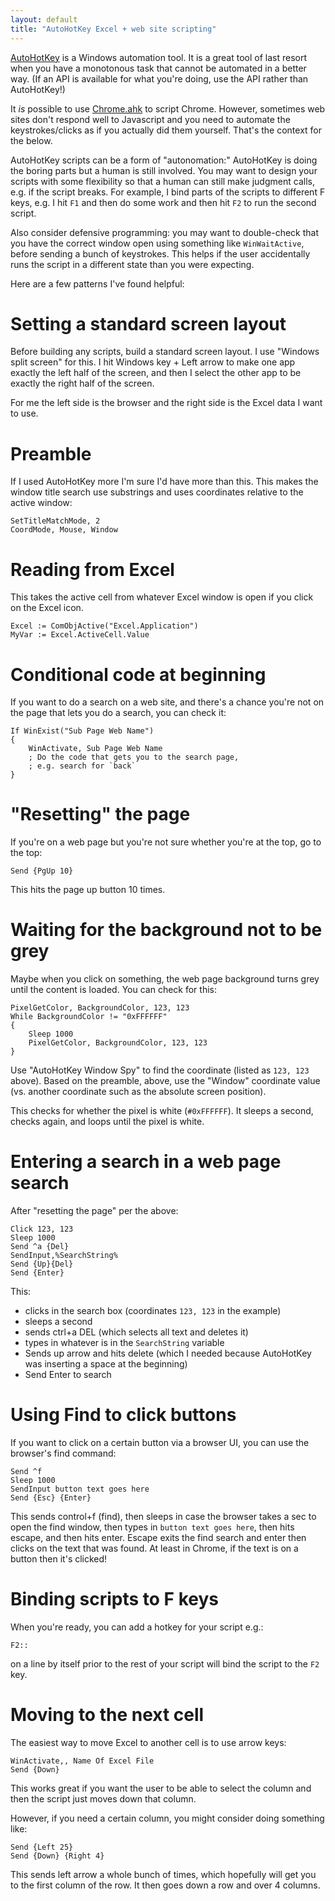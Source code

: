 ```yaml
---
layout: default
title: "AutoHotKey Excel + web site scripting"
---
```

[AutoHotKey](https://www.autohotkey.com/) is a Windows automation tool. It is a great tool of last resort when you have a monotonous task that cannot be automated in a better way. (If an API is available for what you're doing, use the API rather than AutoHotKey!)

It *is* possible to use [Chrome.ahk](https://github.com/G33kDude/Chrome.ahk) to script Chrome. However, sometimes web sites don't respond well to Javascript and you need to automate the keystrokes/clicks as if you actually did them yourself. That's the context for the below.

AutoHotKey scripts can be a form of "autonomation:" AutoHotKey is doing the boring parts but a human is still involved. You may want to design your scripts with some flexibility so that a human can still make judgment calls, e.g. if the script breaks. For example, I bind parts of the scripts to different F keys, e.g. I hit `F1` and then do some work and then hit `F2` to run the second script.

Also consider defensive programming: you may want to double-check that you have the correct window open using something like `WinWaitActive`, before sending a bunch of keystrokes. This helps if the user accidentally runs the script in a different state than you were expecting.

Here are a few patterns I've found helpful:

# Setting a standard screen layout #
 
Before building any scripts, build a standard screen layout. I use "Windows split screen" for this. I hit Windows key + Left arrow to make one app exactly the left half of the screen, and then I select the other app to be exactly the right half of the screen.

For me the left side is the browser and the right side is the Excel data I want to use.

# Preamble #

If I used AutoHotKey more I'm sure I'd have more than this. This makes the window title search use substrings and uses coordinates relative to the active window:

    SetTitleMatchMode, 2
	CoordMode, Mouse, Window
	
# Reading from Excel #

This takes the active cell from whatever Excel window is open if you click on the Excel icon.

    Excel := ComObjActive("Excel.Application")
	MyVar := Excel.ActiveCell.Value

# Conditional code at beginning #

If you want to do a search on a web site, and there's a chance you're not on the page that lets you do a search, you can check it:

    If WinExist("Sub Page Web Name")
	{
		WinActivate, Sub Page Web Name
		; Do the code that gets you to the search page,
		; e.g. search for `back`
	}

# "Resetting" the page #

If you're on a web page but you're not sure whether you're at the top, go to the top:

    Send {PgUp 10}

This hits the page up button 10 times.


# Waiting for the background not to be grey #

Maybe when you click on something, the web page background turns grey until the content is loaded. You can check for this:

    PixelGetColor, BackgroundColor, 123, 123
	While BackgroundColor != "0xFFFFFF"
	{
	    Sleep 1000
		PixelGetColor, BackgroundColor, 123, 123
	}

Use "AutoHotKey Window Spy" to find the coordinate (listed as `123, 123` above). Based on the preamble, above, use the "Window" coordinate value (vs. another coordinate such as the absolute screen position).

This checks for whether the pixel is white (`#0xFFFFFF`). It sleeps a second, checks again, and loops until the pixel is white.

# Entering a search in a web page search #

After "resetting the page" per the above:

    Click 123, 123
	Sleep 1000
	Send ^a {Del}
	SendInput,%SearchString%
	Send {Up}{Del}
	Send {Enter}

This:

  - clicks in the search box (coordinates `123, 123` in the example)
  - sleeps a second
  - sends ctrl+a DEL (which selects all text and deletes it)
  - types in whatever is in the `SearchString` variable
  - Sends up arrow and hits delete (which I needed because AutoHotKey was inserting a space at the beginning)
  - Send Enter to search

# Using Find to click buttons #

If you want to click on a certain button via a browser UI, you can use the browser's find command:

    Send ^f
	Sleep 1000
	SendInput button text goes here
	Send {Esc} {Enter}
	
This sends control+f (find), then sleeps in case the browser takes a sec to open the find window, then types in `button text goes here`, then hits escape, and then hits enter. Escape exits the find search and enter then clicks on the text that was found. At least in Chrome, if the text is on a button then it's clicked!

# Binding scripts to F keys #

When you're ready, you can add a hotkey for your script e.g.:

    F2::
	
on a line by itself prior to the rest of your script will bind the script to the `F2` key.

# Moving to the next cell #

The easiest way to move Excel to another cell is to use arrow keys:

    WinActivate,, Name Of Excel File
	Send {Down}

This works great if you want the user to be able to select the column and then the script just moves down that column.

However, if you need a certain column, you might consider doing something like:

    Send {Left 25}
	Send {Down} {Right 4}
	
This sends left arrow a whole bunch of times, which hopefully will get you to the first column of the row. It then goes down a row and over 4 columns.
